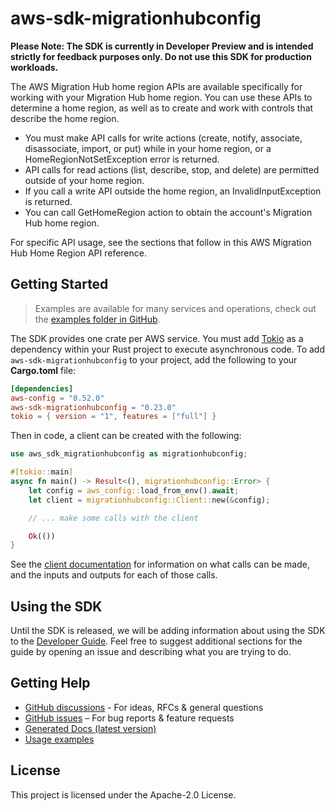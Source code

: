 # aws-sdk-migrationhubconfig

**Please Note: The SDK is currently in Developer Preview and is intended strictly for
feedback purposes only. Do not use this SDK for production workloads.**

The AWS Migration Hub home region APIs are available specifically for working with your Migration Hub home region. You can use these APIs to determine a home region, as well as to create and work with controls that describe the home region.
  - You must make API calls for write actions (create, notify, associate, disassociate, import, or put) while in your home region, or a HomeRegionNotSetException error is returned.
  - API calls for read actions (list, describe, stop, and delete) are permitted outside of your home region.
  - If you call a write API outside the home region, an InvalidInputException is returned.
  - You can call GetHomeRegion action to obtain the account's Migration Hub home region.

For specific API usage, see the sections that follow in this AWS Migration Hub Home Region API reference.

## Getting Started

> Examples are available for many services and operations, check out the
> [examples folder in GitHub](https://github.com/awslabs/aws-sdk-rust/tree/main/examples).

The SDK provides one crate per AWS service. You must add [Tokio](https://crates.io/crates/tokio)
as a dependency within your Rust project to execute asynchronous code. To add `aws-sdk-migrationhubconfig` to
your project, add the following to your **Cargo.toml** file:

```toml
[dependencies]
aws-config = "0.52.0"
aws-sdk-migrationhubconfig = "0.23.0"
tokio = { version = "1", features = ["full"] }
```

Then in code, a client can be created with the following:

```rust
use aws_sdk_migrationhubconfig as migrationhubconfig;

#[tokio::main]
async fn main() -> Result<(), migrationhubconfig::Error> {
    let config = aws_config::load_from_env().await;
    let client = migrationhubconfig::Client::new(&config);

    // ... make some calls with the client

    Ok(())
}
```

See the [client documentation](https://docs.rs/aws-sdk-migrationhubconfig/latest/aws_sdk_migrationhubconfig/client/struct.Client.html)
for information on what calls can be made, and the inputs and outputs for each of those calls.

## Using the SDK

Until the SDK is released, we will be adding information about using the SDK to the
[Developer Guide](https://docs.aws.amazon.com/sdk-for-rust/latest/dg/welcome.html). Feel free to suggest
additional sections for the guide by opening an issue and describing what you are trying to do.

## Getting Help

* [GitHub discussions](https://github.com/awslabs/aws-sdk-rust/discussions) - For ideas, RFCs & general questions
* [GitHub issues](https://github.com/awslabs/aws-sdk-rust/issues/new/choose) – For bug reports & feature requests
* [Generated Docs (latest version)](https://awslabs.github.io/aws-sdk-rust/)
* [Usage examples](https://github.com/awslabs/aws-sdk-rust/tree/main/examples)

## License

This project is licensed under the Apache-2.0 License.

